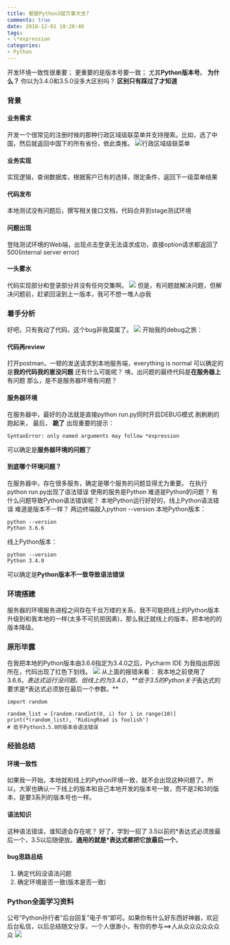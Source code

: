 ```yaml
---
title: 都是Python3就万事大吉?
comments: true
date: 2018-12-01 18:20:40
tags:
- \*expression
categories:
- Python
---
```

开发环境一致性很重要；
更重要的是版本号要一致；
尤其**Python版本号**。
**为什么？**
你以为3.4.0和3.5.0没多大区别吗？
**区别只有踩过了才知道**
<!--more-->
### 背景
#### 业务需求
开发一个很常见的注册时候的那种行政区域级联菜单并支持搜索。比如，选了中国，然后就返回中国下的所有省份，依此类推。
![行政区域级联菜单](https://i.loli.net/2018/12/01/5c024c8ec9c45.png)
#### 业务实现
实现逻辑，查询数据库，根据客户已有的选择，限定条件，返回下一级菜单结果
#### 代码发布
本地测试没有问题后，撰写相关接口文档，代码合并到stage测试环境
#### 问题出现
登陆测试环境的Web端，出现点击登录无法请求成功，直接option请求都返回了500(internal server error)
#### 一头雾水
代码实现部分和登录部分并没有任何交集啊。
![](https://i.loli.net/2018/12/01/5c024fa3989cd.jpeg)
但是，有问题就解决问题，但解决问题前，赶紧回滚到上一版本，我可不想一堆人@我
### 着手分析
好吧，只有我动了代码，这个bug非我莫属了。
![](https://i.loli.net/2018/12/01/5c0250ba9ca10.png)
开始我的debug之旅：
#### 代码再review
打开postman，一顿的发送请求到本地服务端，everything is normal
可以确定的是**我的代码我的崽没问题**
还有什么可能呢？
咦，出问题的最终代码是**在服务器上**有问题
那么，是不是服务器环境有问题？
#### 服务器环境
在服务器中，最好的办法就是直接python run.py同时开启DEBUG模式
刷刷刷的跑起来，
最后，
**跪了**
出现重要的提示：
```
SyntaxError: only named arguments may follow *expression
```
可以确定是**服务器环境的问题**了
#### 到底哪个环境问题？
在服务器中，存在很多服务，确定是哪个服务的问题显得尤为重要。
在执行python run.py出现了语法错误
使用的服务是Python
难道是Python的问题？
有什么问题导致Python语法错误呢？
本地Python运行好好的，线上Python语法错误
难道是版本不一样？
两边终端敲入python --version
本地Python版本：
```
python --version
Python 3.6.6
```
线上Python版本：
```
python --version
Python 3.4.0
```
可以确定是**Python版本不一致导致语法错误**
### 环境搭建
服务器的环境服务进程之间存在千丝万缕的关系，我不可能把线上的Python版本升级到和我本地的一样(太多不可抗拒因素)，那么我迁就线上的版本，把本地的的版本降级。
### 原形毕露
在我把本地的Python版本由3.6.6指定为3.4.0之后，Pycharm IDE 为我指出原因所在，代码出现了红色下划线。
![](https://i.loli.net/2018/12/01/5c0258dfdde97.png)
从上面的报错来看：
我本地之前使用了3.6.6，*表达式运行没问题。但线上的为3.4.0，**低于3.5的Python关于*表达式的要求是*表达式必须放在最后一个参数。**
```
import random

random_list = [random.randint(0, i) for i in range(10)]
print(*(random_list), 'RidingRoad is foolish')
# 低于Python3.5.0的版本会语法错误
```
### 经验总结
#### 环境一致性
如果我一开始，本地就和线上的Python环境一致，就不会出现这种问题了。所以，大家也确认一下线上的版本和自己本地开发的版本号一致，而不是2和3的版本，是要3系列的版本号也一样。
#### 语法知识
这种语法错误，谁知道会存在呢？
好了，学到一招了
3.5以前的\*表达式必须放最后一个，3.5以后随便放。**通用的就是\*表达式都把它放最后一个**。
#### bug思路总结
1. 确定代码没语法问题
2. 确定环境是否一致(版本是否一致)
### Python全面学习资料
公号"Python孙行者"后台回复”电子书“即可。如果你有什么好东西好神器，欢迎后台私信，以后总结随文分享，一个人很渺小，有你的参与==>人从众众众众众众众
![](https://i.loli.net/2018/12/01/5c02600ab4745.png)


